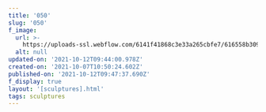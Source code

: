 ```yaml
---
title: '050'
slug: '050'
f_image:
  url: >-
    https://uploads-ssl.webflow.com/6141f41868c3e33a265cbfe7/616558b309c00f76ee061262_050.jpg
  alt: null
updated-on: '2021-10-12T09:44:00.978Z'
created-on: '2021-10-07T10:50:24.602Z'
published-on: '2021-10-12T09:47:37.690Z'
f_display: true
layout: '[sculptures].html'
tags: sculptures
---
```



